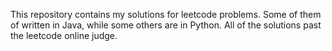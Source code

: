 This repository contains my solutions for leetcode problems. Some of them of written in Java, while some others are in Python. All of the solutions past the leetcode online judge.
